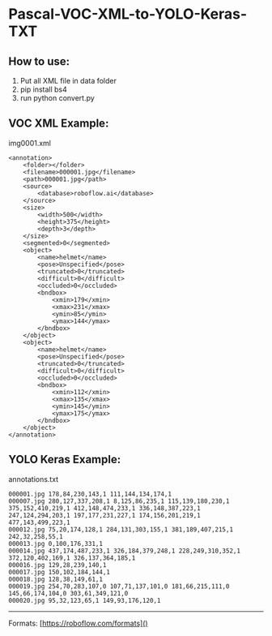 # Pascal-VOC-XML-to-YOLO-Keras-TXT

## How to use:

1. Put all XML file in data folder
2. pip install bs4
3. run python convert.py


## VOC XML Example:

img0001.xml

```
<annotation>
	<folder></folder>
	<filename>000001.jpg</filename>
	<path>000001.jpg</path>
	<source>
		<database>roboflow.ai</database>
	</source>
	<size>
		<width>500</width>
		<height>375</height>
		<depth>3</depth>
	</size>
	<segmented>0</segmented>
	<object>
		<name>helmet</name>
		<pose>Unspecified</pose>
		<truncated>0</truncated>
		<difficult>0</difficult>
		<occluded>0</occluded>
		<bndbox>
			<xmin>179</xmin>
			<xmax>231</xmax>
			<ymin>85</ymin>
			<ymax>144</ymax>
		</bndbox>
	</object>
	<object>
		<name>helmet</name>
		<pose>Unspecified</pose>
		<truncated>0</truncated>
		<difficult>0</difficult>
		<occluded>0</occluded>
		<bndbox>
			<xmin>112</xmin>
			<xmax>135</xmax>
			<ymin>145</ymin>
			<ymax>175</ymax>
		</bndbox>
	</object>
</annotation>
```

## YOLO Keras Example:

annotations.txt

```
000001.jpg 178,84,230,143,1 111,144,134,174,1
000007.jpg 280,127,337,208,1 8,125,86,235,1 115,139,180,230,1 375,152,410,219,1 412,148,474,233,1 336,148,387,223,1 247,124,294,203,1 197,177,231,227,1 174,156,201,219,1 477,143,499,223,1
000012.jpg 75,20,174,128,1 284,131,303,155,1 381,189,407,215,1 242,32,258,55,1
000013.jpg 0,100,176,331,1
000014.jpg 437,174,487,233,1 326,184,379,248,1 228,249,310,352,1 372,120,402,169,1 326,137,364,185,1
000016.jpg 129,28,239,140,1
000017.jpg 150,102,184,144,1
000018.jpg 128,38,149,61,1
000019.jpg 254,70,283,107,0 107,71,137,101,0 181,66,215,111,0 145,66,174,104,0 303,61,349,121,0
000020.jpg 95,32,123,65,1 149,93,176,120,1
```



---

Formats:
[https://roboflow.com/formats]()
